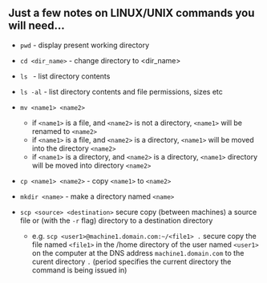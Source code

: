 ## Just a few notes on LINUX/UNIX commands you will need...

- `pwd` - display present working directory
- `cd <dir_name>` - change directory to <dir_name>
- `ls ` - list directory contents

- `ls -al` - list directory contents and file permissions, sizes etc

- `mv <name1> <name2>` 
   - if `<name1>` is a file, and `<name2>` is not a directory, `<name1>` will be renamed to `<name2>`
   - if `<name1>` is a file, and `<name2>` is a directory, `<name1>` will be moved into the directory `<name2>`
   - if `<name1>` is a directory, and `<name2>` is a directory, `<name1>` directory will be moved into directory `<name2>`

- `cp <name1> <name2>` - copy `<name1>` to `<name2>`

- `mkdir <name>` - make a directory named `<name>`

- `scp <source> <destination>` secure copy (between machines) a source file or (with the `-r` flag) directory to a destination directory
  - e.g. `scp <user1>@machine1.domain.com:~/<file1> .` secure copy the file named `<file1>` in the /home directory of the user named `<user1>` on the computer at the DNS address `machine1.domain.com` to the curent directory `.` (period specifies the current directory the command is being issued in)
  
  
